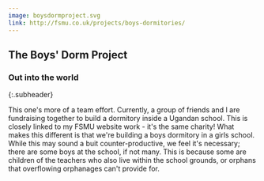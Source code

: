 ```yaml
---
image: boysdormproject.svg
link: http://fsmu.co.uk/projects/boys-dormitories/
---
```


## The Boys' Dorm Project

### Out into the world
{:.subheader}

This one's more of a team effort. Currently, a group of friends and I are fundraising together to build a dormitory inside a Ugandan school. This is closely linked to my FSMU website work - it's the same charity! What makes this different is that we're building a boys dormitory in a girls school. While this may sound a buit counter-productive, we feel it's necessary; there are some boys at the school, if not many. This is because some are children of the teachers who also live within the school grounds, or orphans that overflowing orphanages can't provide for.
